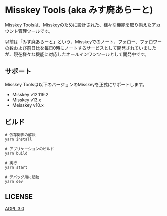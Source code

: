 # Misskey Tools (aka みす廃あらーと)

Misskey Toolsは、Misskeyのために設計された、様々な機能を取り揃えたアカウント管理ツールです。

以前は「みす廃あらーと」という、Misskeyでのノート、フォロー、フォロワーの数および前日比を毎日0時にノートするサービスとして開発されていましたが、現在様々な機能に対応したオールインワンツールとして開発中です。

## サポート

Misskey Toolsは以下のバージョンのMisskeyを正式にサポートします。

* Misskey v12.119.2
* Misskey v13.x
* Meisskey v10.x

## ビルド

```
# 依存関係の解決
yarn install

# アプリケーションのビルド
yarn build

# 実行
yarn start

# デバッグ用に起動
yarn dev
```

## LICENSE

[AGPL 3.0](LICENSE)

